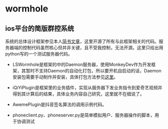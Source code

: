 # wormhole
## ios平台的简版群控系统

系统的总体设计框架参见本人[简书文章](https://www.jianshu.com/p/787ff057561b)，这里开源了所有与此框架相关的代码。服务器端的控制代码虽然核心但并非关键，且不受我控制，无法开源。这里只给出用python写的一个测试服务器代码。

- LSWormhole是框架的中的Daemon服务器，使用MonkeyDev作为开发框架，其暂时不支持Daemon的自动化打包，所以要开机自启动的话，Daemon安装包需要手动制作并安装，具体打包方法参见[这里](https://github.com/haxii/ios-daemon)。

- iQiYiPlugin是框架里的业务插件，实现从服务器下发业务指令到爱奇艺视频并得到其计算后的结果，具体业务内容自己研究，这里就不在细说了。

- AwemePlugin是抖音签名算法的调用示例代码。

- phoneclient.py、phoneserver.py是简单模拟用户、服务器操作的脚本，用于协调测试
